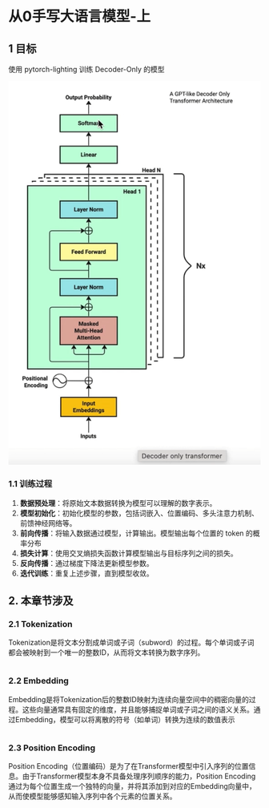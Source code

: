 # 从0手写大语言模型-上

## 1 目标

使用 pytorch-lighting 训练 Decoder-Only 的模型

![alt text](../../../z_using_files/img/article/decoder.png)

### 1.1 训练过程
1. **数据预处理**：将原始文本数据转换为模型可以理解的数字表示。
2. **模型初始化**：初始化模型的参数，包括词嵌入、位置编码、多头注意力机制、前馈神经网络等。
3. **前向传播**：将输入数据通过模型，计算输出。模型输出每个位置的 token 的概率分布
4. **损失计算**：使用交叉熵损失函数计算模型输出与目标序列之间的损失。
5. **反向传播**：通过梯度下降法更新模型参数。
6. **迭代训练**：重复上述步骤，直到模型收敛。

## 2. 本章节涉及

### 2.1 Tokenization

Tokenization是将文本分割成单词或子词（subword）的过程。每个单词或子词都会被映射到一个唯一的整数ID，从而将文本转换为数字序列。

```python

```

### 2.2 Embedding

Embedding是将Tokenization后的整数ID映射为连续向量空间中的稠密向量的过程。这些向量通常具有固定的维度，并且能够捕捉单词或子词之间的语义关系。通过Embedding，模型可以将离散的符号（如单词）转换为连续的数值表示

```python

```

### 2.3 Position Encoding

Position Encoding（位置编码）是为了在Transformer模型中引入序列的位置信息。由于Transformer模型本身不具备处理序列顺序的能力，Position Encoding通过为每个位置生成一个独特的向量，并将其添加到对应的Embedding向量中，从而使模型能够感知输入序列中各个元素的位置关系。

```python

```